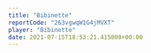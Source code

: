 ```yaml
---
title: "Bibinette"
reportCode: "263vgwqW1G4jMVXT"
player: "Bibinette"
date: 2021-07-15T18:53:21.415000+00:00
---
```

